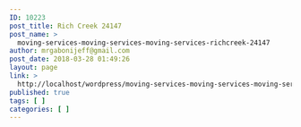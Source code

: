 ```yaml
---
ID: 10223
post_title: Rich Creek 24147
post_name: >
  moving-services-moving-services-moving-services-richcreek-24147
author: mrgabonijeff@gmail.com
post_date: 2018-03-28 01:49:26
layout: page
link: >
  http://localhost/wordpress/moving-services-moving-services-moving-services-richcreek-24147/
published: true
tags: [ ]
categories: [ ]
---
```

